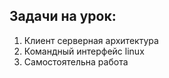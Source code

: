## Задачи на урок:

1. Клиент серверная архитектура
2. Командный интерфейс linux
3. Самостоятельна работа













